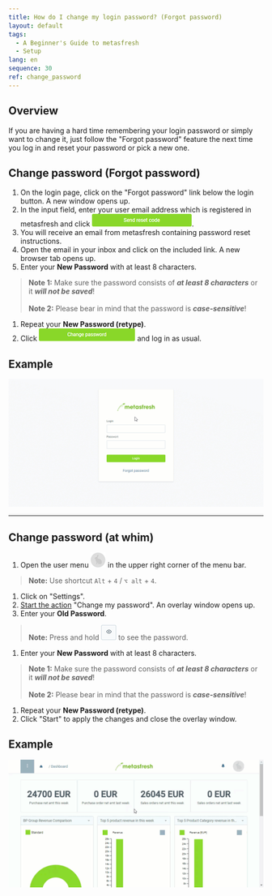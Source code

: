 ```yaml
---
title: How do I change my login password? (Forgot password)
layout: default
tags:
  - A Beginner's Guide to metasfresh
  - Setup
lang: en
sequence: 30
ref: change_password
---
```


## Overview
If you are having a hard time remembering your login password or simply want to change it, just follow the "Forgot password" feature the next time you log in and reset your password or pick a new one.

## Change password (Forgot password)
1. On the login page, click on the "Forgot password" link below the login button. A new window opens up.
1. In the input field, enter your user email address which is registered in metasfresh and click ![](assets/SendResetCodeButton.png).
1. You will receive an email from metasfresh containing password reset instructions.
1. Open the email in your inbox and click on the included link. A new browser tab opens up.
1. Enter your **New Password** with at least 8 characters.
 >**Note 1:** Make sure the password consists of ***at least 8 characters*** or it ***will not be saved***!<br><br>
 >**Note 2:** Please bear in mind that the password is ***case-sensitive***!

1. Repeat your **New Password (retype)**.
1. Click ![](assets/ChangePWButton.png) and log in as usual.

## Example
![](assets/ForgotPassword.gif)

---

## Change password (at whim)
1. Open the user menu ![](assets/UserMenu_Rabbit_WebUI.png) in the upper right corner of the menu bar.
 >**Note:** Use shortcut `Alt` + `4` / `⌥ alt` + `4`.

1. Click on "Settings".
1. [Start the action](StartAction) "Change my password". An overlay window opens up.
1. Enter your **Old Password**.
 >**Note:** Press and hold ![](assets/ShowPassword_Icon.png) to see the password.

1. Enter your **New Password** with at least 8 characters.
 >**Note 1:** Make sure the password consists of ***at least 8 characters*** or it ***will not be saved***!<br><br>
 >**Note 2:** Please bear in mind that the password is ***case-sensitive***!

1. Repeat your **New Password (retype)**.
1. Click "Start" to apply the changes and close the overlay window.

## Example
![](assets/Change_password.gif)
